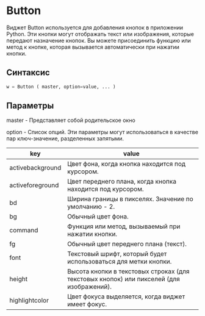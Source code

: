 # Button

Виджет Button используется для добавления кнопок в приложении Python. Эти кнопки могут отображать текст или изображения, которые передают назначение кнопок. Вы можете присоединить функцию или метод к кнопке, которая вызывается автоматически при нажатии кнопки.

## Синтаксис

```python
w = Button ( master, option=value, ... )
```

## Параметры

master - Представляет собой родительское окно

option - Список опций. Эти параметры могут использоваться в качестве пар ключ-значение, разделенных запятыми.

| key              | value                                                                                    |
| ---------------- | ---------------------------------------------------------------------------------------- |
| activebackground | Цвет фона, когда кнопка находится под курсором.                                          |
| activeforeground | Цвет переднего плана, когда кнопка находится под курсором.                               |
| bd               | Ширина границы в пикселях. Значение по умолчанию - 2.                                    |
| bg               | Обычный цвет фона.                                                                       |
| command          | Функция или метод, вызываемый при нажатии кнопки.                                        |
| fg               | Обычный цвет переднего плана (текст).                                                    |
| font             | Текстовый шрифт, который будет использоваться для метки кнопки.                          |
| height           | Высота кнопки в текстовых строках (для текстовых кнопок) или пикселей (для изображений). |
| highlightcolor   | Цвет фокуса выделяется, когда виджет имеет фокус.                                        |
